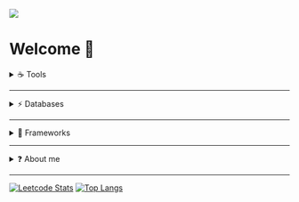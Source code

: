 ![](https://i.pinimg.com/originals/24/2e/37/242e379f970c22bf30e1689290627058.gif)
 # Welcome 👋

<!-- https://art.pixilart.com/cb97514d85c12ba.gif -->

<details>
  <summary>☕ Tools</summary>
  <br />
  
  &nbsp;&nbsp;&nbsp;&nbsp;![Java](https://img.shields.io/badge/java-%23ED8B00.svg?style=for-the-badge&logo=java&logoColor=white) &nbsp;&nbsp; ![JavaScript](https://img.shields.io/badge/javascript-%23323330.svg?style=for-the-badge&logo=javascript&logoColor=%23F7DF1E) &nbsp;&nbsp;![HTML5](https://img.shields.io/badge/html5-%23E34F26.svg?style=for-the-badge&logo=html5&logoColor=white) &nbsp;&nbsp;![CSS3](https://img.shields.io/badge/css3-%231572B6.svg?style=for-the-badge&logo=css3&logoColor=white) &nbsp;&nbsp;![Apache Groovy](https://img.shields.io/badge/Apache%20Groovy-4298B8.svg?style=for-the-badge&logo=Apache+Groovy&logoColor=white)
</details>

--- 

<details>
  <summary>⚡ Databases</summary>
  <br />
 
 &nbsp;&nbsp;&nbsp;&nbsp;![MySQL](https://img.shields.io/badge/mysql-%2300f.svg?style=for-the-badge&logo=mysql&logoColor=white)
</details>

---

<details>
  <summary>🔨 Frameworks</summary>
  <br />
 
 &nbsp;&nbsp;&nbsp;&nbsp;![React](https://img.shields.io/badge/react-%2320232a.svg?style=for-the-badge&logo=react&logoColor=%2361DAFB)
</details>

---

<details>
  <summary>❓ About me</summary>
  <br />
 
 <p>
  I'm a freelance full-stack developer based in Spain. I primarily work with Java, Javascript, Groovy, HTML, CSS, SQL and others daily. But I have experience with       languages like Typescript, PHP, Python and NoSQL databases like MongoDB. I also do work and have knowledge of agile methodologies like Scrum.

  Currently, I'm getting more involved in the development of plugins for Atlassian products, mostly Jira and Confluence, both server and cloud. Besides, I like            spending some time working on my projects, learning new technologies or improving my skills.
 </p>

</details>

---


[![Leetcode Stats](https://leetcard.jacoblin.cool/jaxp42?ext=heatmap)](https://leetcode.com/jaxp42)                                   [![Top Langs](https://github-readme-stats.vercel.app/api/top-langs/?username=jaxp42&layout=compact&theme=synthwave)](https://github.com/jaxp42/github-readme-stats) 


